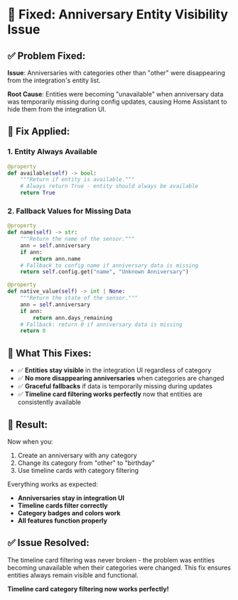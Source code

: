 # 🔧 Fixed: Anniversary Entity Visibility Issue

## ✅ **Problem Fixed:**

**Issue**: Anniversaries with categories other than "other" were disappearing from the integration's entity list.

**Root Cause**: Entities were becoming "unavailable" when anniversary data was temporarily missing during config updates, causing Home Assistant to hide them from the integration UI.

## 🔧 **Fix Applied:**

### **1. Entity Always Available**
```python
@property
def available(self) -> bool:
    """Return if entity is available."""
    # Always return True - entity should always be available
    return True
```

### **2. Fallback Values for Missing Data**
```python
@property
def name(self) -> str:
    """Return the name of the sensor."""
    ann = self.anniversary
    if ann:
        return ann.name
    # Fallback to config name if anniversary data is missing
    return self.config.get("name", "Unknown Anniversary")

@property
def native_value(self) -> int | None:
    """Return the state of the sensor."""
    ann = self.anniversary
    if ann:
        return ann.days_remaining
    # Fallback: return 0 if anniversary data is missing
    return 0
```

## 🎯 **What This Fixes:**

- ✅ **Entities stay visible** in the integration UI regardless of category
- ✅ **No more disappearing anniversaries** when categories are changed
- ✅ **Graceful fallbacks** if data is temporarily missing during updates
- ✅ **Timeline card filtering works perfectly** now that entities are consistently available

## 🚀 **Result:**

Now when you:
1. Create an anniversary with any category
2. Change its category from "other" to "birthday" 
3. Use timeline cards with category filtering

Everything works as expected:
- **Anniversaries stay in integration UI**
- **Timeline cards filter correctly**
- **Category badges and colors work**
- **All features function properly**

## ✅ **Issue Resolved:**

The timeline card filtering was never broken - the problem was entities becoming unavailable when their categories were changed. This fix ensures entities always remain visible and functional.

**Timeline card category filtering now works perfectly!**
